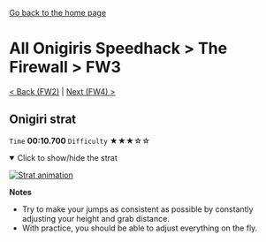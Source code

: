 [Go back to the home page](https://github.com/Doublevil/scbspeedrun)

# All Onigiris Speedhack > The Firewall > FW3

[< Back (FW2)](https://github.com/Doublevil/scbspeedrun/blob/main/levels/arb_sh/FW/FW2.md) | [Next (FW4) >](https://github.com/Doublevil/scbspeedrun/blob/main/levels/arb_sh/FW/FW4.md)

## Onigiri strat

`Time` **00:10.700** `Difficulty` ★★★☆☆
<details open>
  <summary>Click to show/hide the strat</summary>

  [![Strat animation](https://github.com/Doublevil/scbspeedrun/blob/main/media/levels/FW/FW3_OnigiriStrat.webp)](https://github.com/Doublevil/scbspeedrun/blob/main/media/levels/FW/FW3_OnigiriStrat.mp4?raw=true)

  **Notes**
  - Try to make your jumps as consistent as possible by constantly adjusting your height and grab distance.
  - With practice, you should be able to adjust everything on the fly.
</details>
